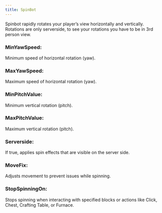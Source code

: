 ```yaml
---
title: SpinBot
---
```

Spinbot rapidly rotates your player’s view horizontally and vertically. Rotations are only serverside, to see your rotations you have to be in 3rd person view.

### MinYawSpeed:
Minimum speed of horizontal rotation (yaw).

### MaxYawSpeed:
Maximum speed of horizontal rotation (yaw).

### MinPitchValue:
Minimum vertical rotation (pitch).

### MaxPitchValue:
Maximum vertical rotation (pitch).

### Serverside:
If true, applies spin effects that are visible on the server side.

### MoveFix:
Adjusts movement to prevent issues while spinning.

### StopSpinningOn:
Stops spinning when interacting with specified blocks or actions like Click, Chest, Crafting Table, or Furnace.